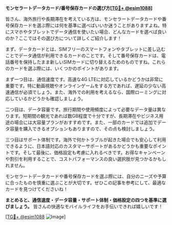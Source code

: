 **モンセラートデータカード/番号保存カードの選び方[[TG💪+ @esim1088](https://t.me/s/esim1088)]**

皆さん、海外旅行や長期滞在を考えている方は、モンセラートデータカードや番号保存カードを選ぶ際には何を基準に選べばいいか迷うことがありますよね。特にスマホやタブレットでデータ通信を使いたい場合、どんなカードを選べば良いのか？ここではその選び方について詳しくご紹介します！

まず、データカードとは、SIMフリーのスマートフォンやタブレットに差し込むことでデータ通信が利用できるカードのことです。そして番号保存カードは、電話番号を保持したまま新しいSIMカードに切り替えるためのものですね。これらのカードを選ぶ際には、いくつかのポイントがあります。

まず一つ目は、通信速度です。高速な4G LTEに対応しているかどうかは非常に重要です。特に動画視聴やオンラインゲームをする方であれば、遅延の少ない高速通信が必須でしょう。また、海外での利用を考えるなら、国際ローミングに対応しているかどうかも確認しましょう。

二つ目は、データ容量です。旅行期間や使用頻度によって必要なデータ量は異なります。短期間の観光であれば数GB程度で十分ですが、長期滞在やビジネス用途の場合には大容量プランがおすすめです。また、一部のカードでは追加でデータ容量を購入できるオプションもありますので、その点も検討しましょう。

三つ目はサポート体制です。海外で何かトラブルが起きた場合でも安心して利用できるように、日本語対応のカスタマーサポートがあるかどうかも重要なポイントです。そして最後に、価格設定も考慮に入れるべきです。お得なキャンペーンや割引を利用することで、コストパフォーマンスの良い選択肢が見つかるかもしれません。

モンセラートデータカードや番号保存カードを選ぶ際には、自分のニーズや予算に合ったものを慎重に選ぶことが大切です。ぜひこの記事を参考にして、最適なカードを見つけてくださいね！

**まとめると、通信速度・データ容量・サポート体制・価格設定の四つを基準に選びましょう。** 皆さんの快適なモバイルライフをお手伝いできれば嬉しいです！

[[TG💪+ @esim1088](https://t.me/s/esim1088) ![Image](https://i.postimg.cc/Y0z9fWf4/image.png)]